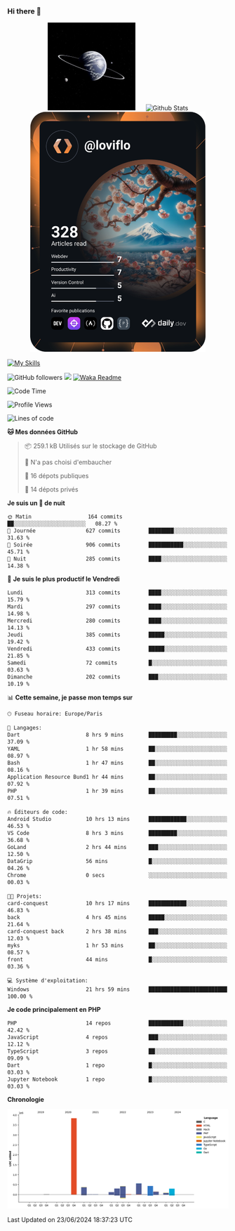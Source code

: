 ### Hi there 👋

<p align="center">
  <img src="https://github.com/Loviflo/Loviflo/blob/main/img/portrait.jpg" alt="Loviflo" height="200" style="margin-right: 20px"/>
  <img src="https://github-readme-stats.vercel.app/api?username=Loviflo&show_icons=true&theme=graywhite" alt="Github Stats" />
  <a href="https://app.daily.dev/loviflo"><img src="https://github.com/loviflo/loviflo/blob/main/devcard.svg" width="400" alt="Loviflo's Dev Card"/></a>
</p>

[![My Skills](https://skillicons.dev/icons?i=php,laravel,symfony,dotnet,cs,nodejs,mysql,postgres,js,ts,html,css,sass,angular,react,electron,docker,webpack,vscode,figma,git,github,gitlab,nginx,postman&perline=5)](https://skillicons.dev)

![GitHub followers](https://img.shields.io/github/followers/Loviflo?label=Follow&style=social)
![](https://visitor-badge.glitch.me/badge?page_id=Loviflo.Loviflo)
[![Waka Readme](https://github.com/Loviflo/Loviflo/actions/workflows/update-stats.yml/badge.svg)](https://github.com/Loviflo/Loviflo/actions/workflows/update-stats.yml)

<!--START_SECTION:waka-->
![Code Time](http://img.shields.io/badge/Code%20Time-2%2C205%20hrs%2011%20mins-blue)

![Profile Views](http://img.shields.io/badge/Vues%20du%20profil-0-blue)

![Lines of code](https://img.shields.io/badge/Depuis%20Hello%20World%2C%20j%27ai%20%C3%A9crit-6.6%20million%20Lignes%20de%20code-blue)

**🐱 Mes données GitHub** 

> 📦 259.1 kB Utilisés sur le stockage de GitHub 
 > 
> 🚫 N'a pas choisi d'embaucher
 > 
> 📜 16 dépots publiques 
 > 
> 🔑 14 dépots privés 
 > 
**Je suis un 🦉 de nuit** 

```text
🌞 Matin                  164 commits         ██░░░░░░░░░░░░░░░░░░░░░░░   08.27 % 
🌆 Journée                627 commits         ████████░░░░░░░░░░░░░░░░░   31.63 % 
🌃 Soirée                 906 commits         ███████████░░░░░░░░░░░░░░   45.71 % 
🌙 Nuit                   285 commits         ████░░░░░░░░░░░░░░░░░░░░░   14.38 % 
```
📅 **Je suis le plus productif le Vendredi** 

```text
Lundi                    313 commits         ████░░░░░░░░░░░░░░░░░░░░░   15.79 % 
Mardi                    297 commits         ████░░░░░░░░░░░░░░░░░░░░░   14.98 % 
Mercredi                 280 commits         ████░░░░░░░░░░░░░░░░░░░░░   14.13 % 
Jeudi                    385 commits         █████░░░░░░░░░░░░░░░░░░░░   19.42 % 
Vendredi                 433 commits         █████░░░░░░░░░░░░░░░░░░░░   21.85 % 
Samedi                   72 commits          █░░░░░░░░░░░░░░░░░░░░░░░░   03.63 % 
Dimanche                 202 commits         ███░░░░░░░░░░░░░░░░░░░░░░   10.19 % 
```


📊 **Cette semaine, je passe mon temps sur** 

```text
🕑︎ Fuseau horaire: Europe/Paris

💬 Langages: 
Dart                     8 hrs 9 mins        █████████░░░░░░░░░░░░░░░░   37.09 % 
YAML                     1 hr 58 mins        ██░░░░░░░░░░░░░░░░░░░░░░░   08.97 % 
Bash                     1 hr 47 mins        ██░░░░░░░░░░░░░░░░░░░░░░░   08.16 % 
Application Resource Bund1 hr 44 mins        ██░░░░░░░░░░░░░░░░░░░░░░░   07.92 % 
PHP                      1 hr 39 mins        ██░░░░░░░░░░░░░░░░░░░░░░░   07.51 % 

🔥 Éditeurs de code: 
Android Studio           10 hrs 13 mins      ████████████░░░░░░░░░░░░░   46.53 % 
VS Code                  8 hrs 3 mins        █████████░░░░░░░░░░░░░░░░   36.68 % 
GoLand                   2 hrs 44 mins       ███░░░░░░░░░░░░░░░░░░░░░░   12.50 % 
DataGrip                 56 mins             █░░░░░░░░░░░░░░░░░░░░░░░░   04.26 % 
Chrome                   0 secs              ░░░░░░░░░░░░░░░░░░░░░░░░░   00.03 % 

🐱‍💻 Projets: 
card-conquest            10 hrs 17 mins      ████████████░░░░░░░░░░░░░   46.83 % 
back                     4 hrs 45 mins       █████░░░░░░░░░░░░░░░░░░░░   21.64 % 
card-conquest back       2 hrs 38 mins       ███░░░░░░░░░░░░░░░░░░░░░░   12.03 % 
myks                     1 hr 53 mins        ██░░░░░░░░░░░░░░░░░░░░░░░   08.57 % 
front                    44 mins             █░░░░░░░░░░░░░░░░░░░░░░░░   03.36 % 

💻 Système d'exploitation: 
Windows                  21 hrs 59 mins      █████████████████████████   100.00 % 
```

**Je code principalement en PHP** 

```text
PHP                      14 repos            ███████████░░░░░░░░░░░░░░   42.42 % 
JavaScript               4 repos             ███░░░░░░░░░░░░░░░░░░░░░░   12.12 % 
TypeScript               3 repos             ██░░░░░░░░░░░░░░░░░░░░░░░   09.09 % 
Dart                     1 repo              █░░░░░░░░░░░░░░░░░░░░░░░░   03.03 % 
Jupyter Notebook         1 repo              █░░░░░░░░░░░░░░░░░░░░░░░░   03.03 % 
```



**Chronologie**

![Lines of Code chart](https://raw.githubusercontent.com/Loviflo/Loviflo/main/assets/bar_graph.png)


 Last Updated on 23/06/2024 18:37:23 UTC
<!--END_SECTION:waka-->
